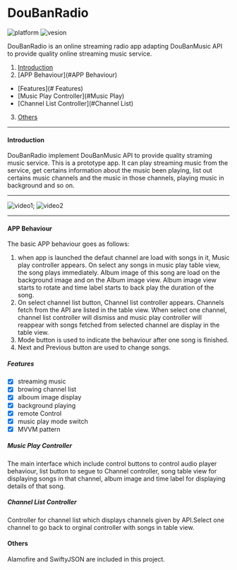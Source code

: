 # DouBanRadio

![platform](https://img.shields.io/badge/platform-iOS%20%209.0%2B-lightgrey.svg)
![vesion](https://img.shields.io/badge/version-swift3-ff69b4.svg)

DouBanRadio is an online streaming radio app adapting DouBanMusic API to provide quality online streaming music service.

1. [Introduction](#Introduction)
2. [APP Behaviour](#APP Behaviour)
  - [Features](# Features)
  - [Music Play Controller](#Music Play)
  - [Channel List Controller](#Channel List)
3. [Others](#Others)

------------------------------------------

#### Introduction

DouBanRadio implement DouBanMusic API to provide quality straming music service. This is  a prototype app. It can play streaming music from the service, get certains information about the music been playing, list out certains music channels and the music in those channels, playing music in background and so on.

---
>   
![video1](video1.gif);  ![video2](video2.gif)
>
---

#### APP Behaviour
The basic APP behaviour goes as follows:
  1. when app is launched the defaut channel are load with songs in it, Music play controller appears. On select any songs in music play table view, the song plays immediately. Album image of this song are load on the background image and on the Album image view. Album image view starts to rotate and time label starts to back play the duration of the song.
  2. On select channel list button, Channel list controller appears. Channels fetch from the API are listed in the table view. When select one channel, channel list controller will dismiss and music play controller will reappear with songs fetched from selected channel are display in the table view.
  3. Mode button is used to indicate the behaviour after one song is finished.
  4. Next and Previous button are used to change songs.
##### Features
- [x] streaming music
- [x] browing channel list
- [x] alboum image display
- [x] background playing
- [x] remote Control
- [x] music play mode switch
- [x] MVVM pattern

##### Music Play Controller
The main interface which include control buttons to control audio player behaviour, list button to segue to Channel controller, song table view for displaying songs in that channel, album image and time label for displaying details of that song.
##### Channel List Controller
Controller for channel list which displays channels given by API.Select one channel to go back to orginal controller with songs in table view.   

#### Others
Alamofire and SwiftyJSON are included in this project.
